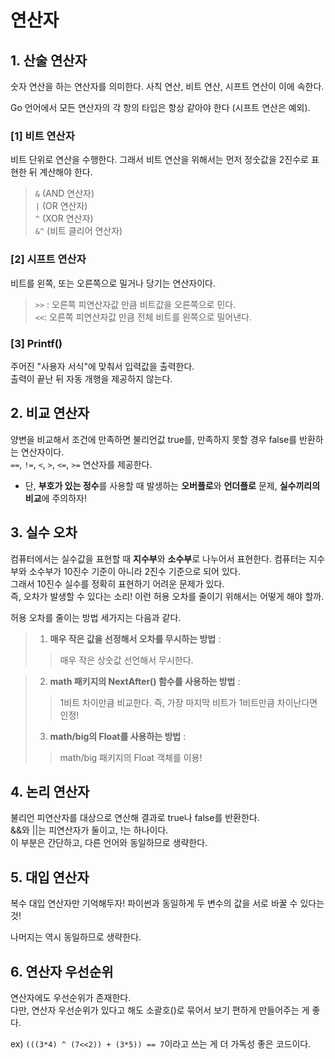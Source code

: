 # 연산자

##  1. 산술 연산자

숫자 연산을 하는 연산자를 의미한다. 사칙 연산, 비트 연산, 시프트 연산이 이에 속한다.

Go 언어에서 모든 연산자의 각 항의 타입은 항상 같아야 한다 (시프트 연산은 예외). 

### [1] 비트 연산자
비트 단위로 연산을 수행한다. 그래서 비트 연산을 위해서는 먼저 정숫값을 2진수로 표현한 뒤 계산해야 한다.

> `&` (AND 연산자)  
>`|` (OR 연산자)  
> `^` (XOR 연산자)  
> `&^` (비트 클리어 연산자)  

### [2] 시프트 연산자
비트를 왼쪽, 또는 오른쪽으로 밀거나 당기는 연산자이다.

>  `>>` : 오른쪽 피연산자값 만큼 비트값을 오른쪽으로 민다.    
>  `<<`: 오른쪽 피연산자값 만큼 전체 비트를 왼쪽으로 밀어낸다.


### [3] Printf()
주어진 "사용자 서식"에 맞춰서 입력값을 출력한다.   
출력이 끝난 뒤 자동 개행을 제공하지 않는다.


##  2. 비교 연산자
양변을 비교해서 조건에 만족하면 불리언값 true를, 만족하지 못할 경우 false를 반환하는 연산자이다.   
`==`, `!=`, `<`, `>`, `<=`, `>=` 연산자를 제공한다.

* 단, **부호가 있는 정수**를 사용할 때 발생하는 **오버플로**와 **언더플로** 문제, **실수끼리의 비교**에 주의하자! 


##  3. 실수 오차
컴퓨터에서는 실수값을 표현할 때 **지수부**와 **소수부**로 나누어서 표현한다. 컴퓨터는 지수부와 소수부가 10진수 기준이 아니라 2진수 기준으로 되어 있다.   
그래서 10진수 실수를 정확히 표현하기 어려운 문제가 있다.   
즉, 오차가 발생할 수 있다는 소리! 이런 허용 오차를 줄이기 위해서는 어떻게 해야 할까.

허용 오차를 줄이는 방법 세가지는 다음과 같다.

> 1. **매우 작은 값을 선정해서 오차를 무시하는 방법** :     
>> 매우 작은 상숫값 선언해서 무시한다.    
>> 

> 2. **math 패키지의 NextAfter() 함수를 사용하는 방법** :     
> > 1비트 차이만큼 비교한다.
> > 즉, 가장 마지막 비트가 1비트만큼 차이난다면 인정!
> 
> 3. **math/big의 Float를 사용하는 방법** :    
> > math/big 패키지의 Float 객체를 이용!

##  4. 논리 연산자

불리언 피연산자를 대상으로 연산해 결과로 true나 false를 반환한다.  
&&와 ||는 피연산자가 둘이고, !는 하나이다.  
이 부분은 간단하고, 다른 언어와 동일하므로 생략한다.

##  5. 대입 연산자

복수 대입 연산자만 기억해두자! 파이썬과 동일하게 두 변수의 값을 서로 바꿀 수 있다는 것!

나머지는 역시 동일하므로 생략한다.

## 6. 연산자 우선순위

연산자에도 우선순위가 존재한다.   
다만, 연산자 우선순위가 있다고 해도 소괄호()로 묶어서 보기 편하게 만들어주는 게 좋다.   

ex) `(((3*4) ^ (7<<2)) + (3*5)) == 7`이라고 쓰는 게 더 가독성 좋은 코드이다.
